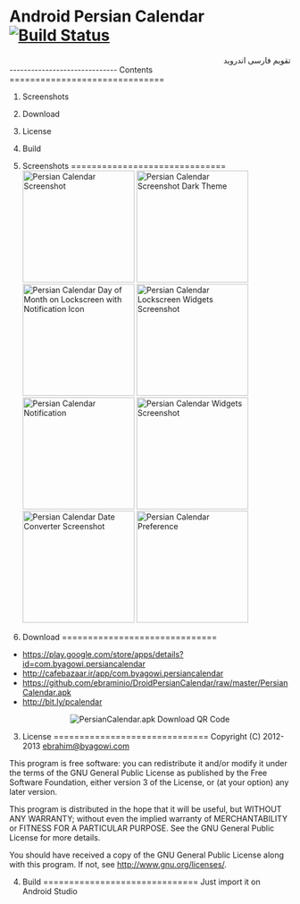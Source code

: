 Android Persian Calendar [![Build Status](https://buildhive.cloudbees.com/job/ebraminio/job/DroidPersianCalendar/badge/icon)](https://buildhive.cloudbees.com/job/ebraminio/job/DroidPersianCalendar/)
=============================
<div dir="rtl">
تقویم فارسی اندروید
</div>
------------------------------
Contents
==============================

1. Screenshots
2. Download
3. License
4. Build

1. Screenshots
==============================
<img src="https://github.com/ebraminio/DroidPersianCalendar/raw/master/extra/main.png"
 alt="Persian Calendar Screenshot" title="Program Screenshot" width="200px" />
<img src="https://github.com/ebraminio/DroidPersianCalendar/raw/master/extra/darkmain.png"
 alt="Persian Calendar Screenshot Dark Theme" title="Program Screenshot Dark" width="200px" />
<img src="https://github.com/ebraminio/DroidPersianCalendar/raw/master/extra/lockscreenwithnotification.png"
 alt="Persian Calendar Day of Month on Lockscreen with Notification Icon" title="Lockscreen Persian Date" width="200px" />
<img src="https://github.com/ebraminio/DroidPersianCalendar/raw/master/extra/lockscreenwidget.png"
 alt="Persian Calendar Lockscreen Widgets Screenshot" title="Lockscreen Widget Screenshot on Android 4.2" width="200px" />
<img src="https://github.com/ebraminio/DroidPersianCalendar/raw/master/extra/notification.png"
 alt="Persian Calendar Notification" title="Persian Date Notification" width="200px" />
<img src="https://github.com/ebraminio/DroidPersianCalendar/raw/master/extra/homescreen.png"
 alt="Persian Calendar Widgets Screenshot" title="Widget Screenshot" width="200px" />
<img src="https://github.com/ebraminio/DroidPersianCalendar/raw/master/extra/converter.png"
 alt="Persian Calendar Date Converter Screenshot" title="Date Converter Screenshot" width="200px" />
<img src="https://github.com/ebraminio/DroidPersianCalendar/raw/master/extra/preference.png"
 alt="Persian Calendar Preference" title="Application Preference" width="200px" />

2. Download
==============================
* https://play.google.com/store/apps/details?id=com.byagowi.persiancalendar
* http://cafebazaar.ir/app/com.byagowi.persiancalendar
* https://github.com/ebraminio/DroidPersianCalendar/raw/master/PersianCalendar.apk
* http://bit.ly/pcalendar

<div align="center"><img src="https://github.com/ebraminio/DroidPersianCalendar/raw/master/extra/githubapkurl.png"
 alt="PersianCalendar.apk Download QR Code" title="PersianCalendar.apk Download QR Code" /></div>

3. License
==============================
Copyright (C) 2012-2013  ebrahim@byagowi.com

This program is free software: you can redistribute it and/or modify 
it under the terms of the GNU General Public License as published by 
the Free Software Foundation, either version 3 of the License, or 
(at your option) any later version.

This program is distributed in the hope that it will be useful, 
but WITHOUT ANY WARRANTY; without even the implied warranty of 
MERCHANTABILITY or FITNESS FOR A PARTICULAR PURPOSE.  See the 
GNU General Public License for more details.

You should have received a copy of the GNU General Public License 
along with this program.  If not, see http://www.gnu.org/licenses/.

4. Build
==============================
Just import it on Android Studio
